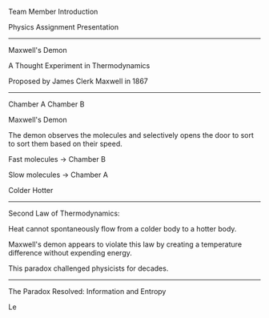 Team Member Introduction

Physics Assignment Presentation

---

Maxwell's Demon

A Thought Experiment in Thermodynamics

Proposed by James Clerk Maxwell in 1867

---

Chamber A       Chamber B

Maxwell's Demon

The demon observes the molecules and selectively opens the door to sort to sort them based on their speed.

Fast molecules $\to$ Chamber B

Slow molecules $\to$ Chamber A

Colder Hotter

---

Second Law of Thermodynamics:

Heat cannot spontaneously flow from a colder body to a hotter body.

Maxwell's demon appears to violate this law by creating a temperature difference without expending energy.

This paradox challenged physicists for decades.

---

The Paradox Resolved: Information and Entropy

Le